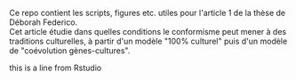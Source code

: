 Ce repo contient les scripts, figures etc. utiles pour l'article 1 de la thèse de Déborah Federico. \
Cet article étudie dans quelles conditions le conformisme peut mener à des traditions culturelles, à partir d'un modèle "100% culturel" puis d'un modèle de "coévolution gènes-cultures".

this is a line from Rstudio
